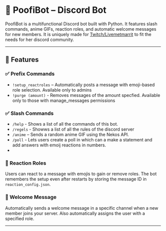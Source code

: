 # 🤖 PoofiBot – Discord Bot

PoofiBot is a multifunctional Discord bot built with Python. It features slash commands, anime GIFs, reaction roles, and automatic welcome messages for new members.
It is uniquely made for [Twitch/Livemetmarrit](https://twitch.tv/livemetmarrit) to fit the needs for her discord community.

---

## 🚀 Features

### ✅ Prefix Commands
- `!setup_reactroles` – Automatically posts a message with emoji-based role selection. Available only to admins
- `!purge (amount)` - Removes messages of the amount specfied. Available only to those with manage_messages permissions

### ✅ Slash Commands
- `/help` - Shows a list of all the commands of this bot.
- `/regels` - Showws a list of all the rules of the discord server
- `/anime` – Sends a random anime GIF using the Nekos API.
- `/poll` - Lets users create a poll in which can a make a statement and add answers with emoij reactions in numbers.
- 

### 📌 Reaction Roles
Users can react to a message with emojis to gain or remove roles. The bot remembers the setup even after restarts by storing the message ID in `reaction_config.json`.

### 👋 Welcome Message
Automatically sends a welcome message in a specific channel when a new member joins your server.
Also automatically assigns the user with a specified role.

---
